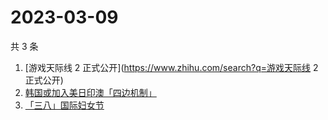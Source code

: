# 2023-03-09

共 3 条

<!-- BEGIN -->
<!-- 最后更新时间 Thu Mar 09 2023 08:44:17 GMT+0800 (China Standard Time) -->

1. [游戏天际线 2 正式公开](https://www.zhihu.com/search?q=游戏天际线 2 正式公开)
1. [韩国或加入美日印澳「四边机制」](https://www.zhihu.com/search?q=韩国或加入美日印澳「四边机制」)
1. [「三八」国际妇女节](https://www.zhihu.com/search?q=「三八」国际妇女节)

<!-- END -->
